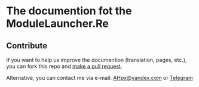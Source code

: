 # The documention fot the ModuleLauncher.Re

## Contribute

If you want to help us improve the documention (translation, pages, etc.), you can fork this repo and [make a pull request](https://github.com/AHpxChina/ModuleLauncher.Re.Document/pulls).

Alternative, you can contact me via e-mail: AHpx@yandex.com or [Telegram](https://t.me/AHpxChina)